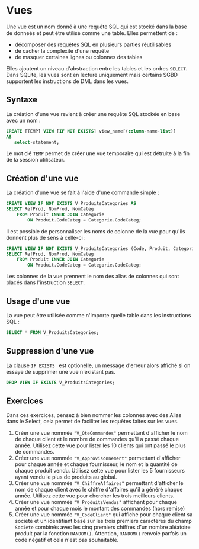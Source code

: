 # Vues

Une vue est un nom donné à une requête SQL qui est stocké dans la base de donneés et peut être utilisé comme une table. 
Elles permettent de : 
- décomposer des requêtes SQL en plusieurs parties réutilisables 
- de cacher la complexité d'une requête
- de masquer certaines lignes ou colonnes des tables 

Elles ajoutent un niveau d'abstraction entre les tables et les ordres `SELECT`.
Dans SQLite, les vues sont en lecture uniquement mais certains SGBD supportent les instructions de DML dans les vues.


## Syntaxe

La création d'une vue revient à créer une requête SQL stockée en base avec un nom :

```sql
CREATE [TEMP] VIEW [IF NOT EXISTS] view_name[(column-name-list)]
AS 
   select-statement;
```

Le mot clé `TEMP` permet de créer une vue temporaire qui est détruite à la fin de la session utilisateur.


## Création d'une vue

La création d'une vue se fait à l'aide d'une commande simple :

```sql
CREATE VIEW IF NOT EXISTS V_ProduitsCategories AS
SELECT RefProd, NomProd, NomCateg
	FROM Produit INNER JOIN Categorie
		ON Produit.CodeCateg = Categorie.CodeCateg;
```

Il est possible de personnaliser les noms de colonne de la vue pour qu'ils donnent plus de sens à celle-ci :

```sql
CREATE VIEW IF NOT EXISTS V_ProduitsCategories (Code, Produit, Categorie) AS
SELECT RefProd, NomProd, NomCateg
	FROM Produit INNER JOIN Categorie
		ON Produit.CodeCateg = Categorie.CodeCateg;
```

Les colonnes de la vue prennent le nom des alias de colonnes qui sont placés dans l'instruction `SELECT`.


## Usage d'une vue

La vue peut être utilisée comme n'importe quelle table dans les instructions SQL :

```sql
SELECT * FROM V_ProduitsCategories;
```


## Suppression d'une vue

La clause `IF EXISTS ` est optionelle, un message d'erreur alors affiché si on essaye de supprimer une vue n'existant pas.

```sql
DROP VIEW IF EXISTS V_ProduitsCategories;
```


## Exercices

Dans ces exercices, pensez à bien nommer les colonnes avec des Alias dans le Select, cela permet de faciliter les requêtes faites sur les vues.

1. Créer une vue nommée `"V_QteCommandes"` permettant d'afficher le nom de chaque client et le nombre de commandes qu'il a passé chaque année. Utilisez cette vue pour lister les 10 clients qui ont passé le plus de commandes.
1. Créer une vue nommée `"V_Approvisonnement"` permettant d'afficher pour chaque année et chaque fournisseur, le nom et la quantité de chaque produit vendu. Utilisez cette vue pour lister les 5 fournisseurs ayant vendu le plus de produits au global.
1. Créer une vue nommée `"V_ChiffreAffaires"` permettant d'afficher le nom de chaque client avec le chiffre d'affaires qu'il a généré chaque année. Utilisez cette vue pour chercher les trois meilleurs clients. 
1. Créer une vue nommée `"V_ProduitsVendus"` affichant pour chaque année et pour chaque mois le montant des commandes (hors remise)
1. Créer une vue nommée `"V_CodeClient"` qui affiche pour chaque client sa société et un identifiant basé sur les trois premiers caractères du champ `Societe` combinés avec les cinq premiers chiffres d'un nombre aléatoire produit par la fonction `RANDOM()`. Attention, `RANDOM()` renvoie parfois un code négatif et cela n'est pas souhaitable.